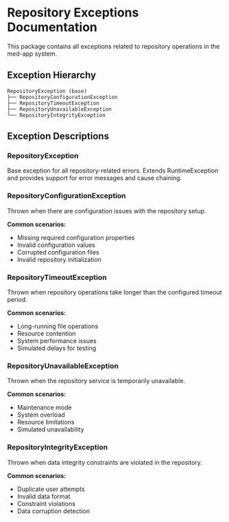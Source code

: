 # Repository Exceptions Documentation

This package contains all exceptions related to repository operations in the med-app system.

## Exception Hierarchy

```
RepositoryException (base)
├── RepositoryConfigurationException
├── RepositoryTimeoutException
├── RepositoryUnavailableException
└── RepositoryIntegrityException
```

## Exception Descriptions

### RepositoryException
Base exception for all repository-related errors. Extends RuntimeException and provides support for error messages and cause chaining.

### RepositoryConfigurationException
Thrown when there are configuration issues with the repository setup.

**Common scenarios:**
- Missing required configuration properties
- Invalid configuration values
- Corrupted configuration files
- Invalid repository initialization

### RepositoryTimeoutException
Thrown when repository operations take longer than the configured timeout period.

**Common scenarios:**
- Long-running file operations
- Resource contention
- System performance issues
- Simulated delays for testing

### RepositoryUnavailableException
Thrown when the repository service is temporarily unavailable.

**Common scenarios:**
- Maintenance mode
- System overload
- Resource limitations
- Simulated unavailability

### RepositoryIntegrityException
Thrown when data integrity constraints are violated in the repository.

**Common scenarios:**
- Duplicate user attempts
- Invalid data format
- Constraint violations
- Data corruption detection
